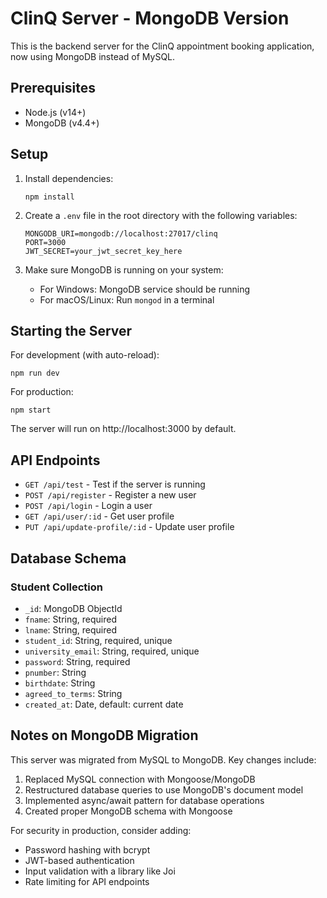 # ClinQ Server - MongoDB Version

This is the backend server for the ClinQ appointment booking application, now using MongoDB instead of MySQL.

## Prerequisites

- Node.js (v14+)
- MongoDB (v4.4+)

## Setup

1. Install dependencies:
   ```
   npm install
   ```

2. Create a `.env` file in the root directory with the following variables:
   ```
   MONGODB_URI=mongodb://localhost:27017/clinq
   PORT=3000
   JWT_SECRET=your_jwt_secret_key_here
   ```

3. Make sure MongoDB is running on your system:
   - For Windows: MongoDB service should be running
   - For macOS/Linux: Run `mongod` in a terminal

## Starting the Server

For development (with auto-reload):
```
npm run dev
```

For production:
```
npm start
```

The server will run on http://localhost:3000 by default.

## API Endpoints

- `GET /api/test` - Test if the server is running
- `POST /api/register` - Register a new user
- `POST /api/login` - Login a user
- `GET /api/user/:id` - Get user profile
- `PUT /api/update-profile/:id` - Update user profile

## Database Schema

### Student Collection

- `_id`: MongoDB ObjectId
- `fname`: String, required
- `lname`: String, required
- `student_id`: String, required, unique
- `university_email`: String, required, unique
- `password`: String, required
- `pnumber`: String
- `birthdate`: String
- `agreed_to_terms`: String
- `created_at`: Date, default: current date

## Notes on MongoDB Migration

This server was migrated from MySQL to MongoDB. Key changes include:

1. Replaced MySQL connection with Mongoose/MongoDB
2. Restructured database queries to use MongoDB's document model
3. Implemented async/await pattern for database operations
4. Created proper MongoDB schema with Mongoose

For security in production, consider adding:
- Password hashing with bcrypt
- JWT-based authentication
- Input validation with a library like Joi
- Rate limiting for API endpoints 